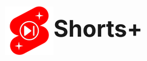 <h1 style="font-size: 60px;">
    <img style="vertical-align: middle" src="icon/icon128x128.png" alt="icon"/>Shorts+
</h1>
